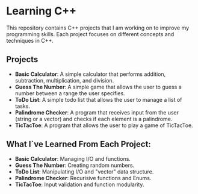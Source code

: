 # Learning C++

This repository contains C++ projects that I am working on to improve my programming skills. Each project focuses on different concepts and techniques in C++.

## Projects

- **Basic Calculator**: A simple calculator that performs addition, subtraction, multiplication, and division.
- **Guess The Number**: A simple game that allows the user to guess a number between a range the user specifies.
- **ToDo List**: A simple todo list that allows the user to manage a list of tasks.
- **Palindrome Checker**: A program that receives input from the user (string or a vector) and checks if each element is a palindrome.
- **TicTacToe**: A program that allows the user to play a game of TicTacToe.
<!-- insert projects here -->

## What I`ve Learned From Each Project:
- **Basic Calculator**: Managing I/O and functions.
- **Guess The Number**: Creating random numbers.
- **ToDo List**: Manipulating I/O and "vector" data structure.
- **Palindrome Checker**: Recurisive functions and Enums.
- **TicTacToe**: Input validation and function modularity.
